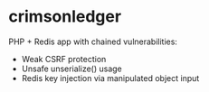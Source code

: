 # crimsonledger

PHP + Redis app with chained vulnerabilities:
- Weak CSRF protection
- Unsafe unserialize() usage
- Redis key injection via manipulated object input
